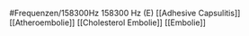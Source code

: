#Frequenzen/158300Hz
158300 Hz (E)
[[Adhesive Capsulitis]]
[[Atheroembolie]]
[[Cholesterol Embolie]]
[[Embolie]]